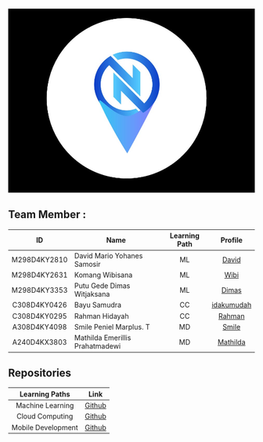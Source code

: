 ![Logo](https://github.com/Near-of-Destination-NoD-C241-PS414/.github/blob/main/profile/nod-logo.jpeg)

## Team Member :

| ID           | Name                             | Learning Path | Profile |
| :------------: | ----------------------------------- | :--------------: | :-------: |
| M298D4KY2810  | David Mario Yohanes Samosir     | ML            |    [David](https://github.com/DavidMarioYS)    |
| M298D4KY2631  | Komang Wibisana                 | ML            |    [Wibi](https://github.com/Wibisana2911)  |
| M298D4KY3353  | Putu Gede Dimas Witjaksana      | ML            |    [Dimas](https://github.com/dimswtj)     |
| C308D4KY0426  | Bayu Samudra                    | CC            |    [idakumudah](https://github.com/idakumudah)     |
| C308D4KY0295  | Rahman Hidayah                  | CC            |    [Rahman](https://github.com/BerlinX7)     |
| A308D4KY4098  | Smile Peniel Marplus. T         | MD            |    [Smile](https://github.com/SmilePMT)     |
| A240D4KX3803  | Mathilda Emerillis Prahatmadewi | MD            |    [Mathilda](https://github.com/mathildaprahatmaa)     |


## Repositories
|   Learning Paths   |                                Link                                |
| :----------------: | :----------------------------------------------------------------: |
| Machine Learning   | [Github](https://github.com/Near-of-Destination-NoD-C241-PS414/machine-learning) |
| Cloud Computing    | [Github](https://github.com/Near-of-Destination-NoD-C241-PS414/cloud-computing)  |
| Mobile Development | [Github](https://github.com/Near-of-Destination-NoD-C241-PS414/mobile-development)  |
